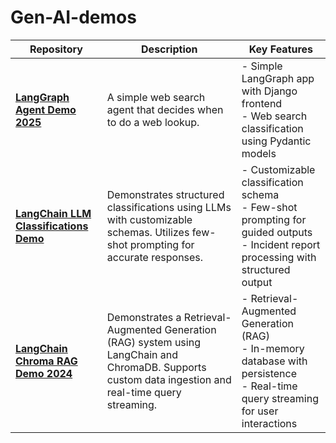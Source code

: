 # Gen-AI-demos



| Repository | Description | Key Features |
|------------|-------------|--------------|
| **[LangGraph Agent Demo 2025](https://github.com/Danielskry/LangGraph-agent-demo)** | A simple web search agent that decides when to do a web lookup. | - Simple LangGraph app with Django frontend <br> - Web search classification using Pydantic models |
| **[LangChain LLM Classifications Demo](https://github.com/Danielskry/LangChain-LLM-classifications-demo)** | Demonstrates structured classifications using LLMs with customizable schemas. Utilizes few-shot prompting for accurate responses. | - Customizable classification schema <br> - Few-shot prompting for guided outputs <br> - Incident report processing with structured output |
| **[LangChain Chroma RAG Demo 2024](https://github.com/Danielskry/LangChain-Chroma-RAG-demo-2024)** | Demonstrates a Retrieval-Augmented Generation (RAG) system using LangChain and ChromaDB. Supports custom data ingestion and real-time query streaming. | - Retrieval-Augmented Generation (RAG) <br> - In-memory database with persistence <br> - Real-time query streaming for user interactions |
